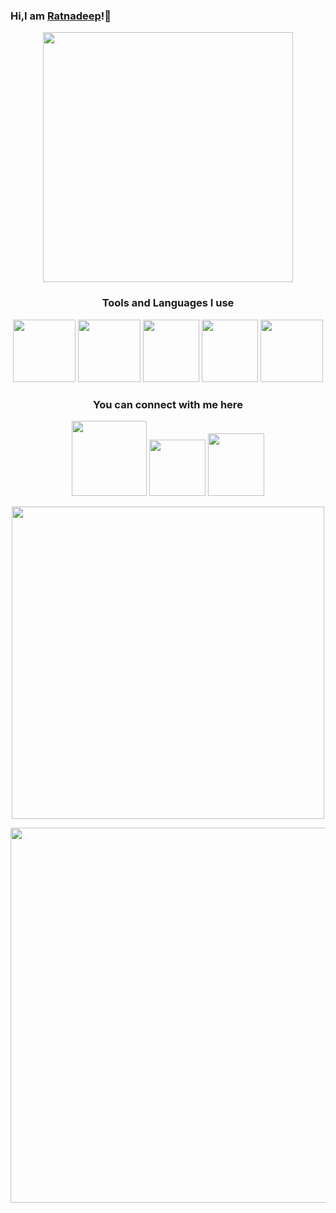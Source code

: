### Hi,I am [Ratnadeep](https://ratnadeepy.vercel.app)!👋                              
<p align="center">
  <img width="400" height="400" src="https://bit.ly/3jvDJuf">
</p>
<h3 align='center'>Tools and Languages I use</h3>
<p align='center'>
      <a href='#'><img src='https://bit.ly/3qFuBVA' width="100" height="100"></a>
      <a href='#'><img src='https://bit.ly/2SJLhie' width="100" height="100"></a>
      <a href='#'><img src='https://bit.ly/3ydMAoB' width="90" height="100"></a>
      <a href='#'><img src='https://bit.ly/3jyFua4' width="90" height="100"></a>
      <a href='#'><img src='https://bit.ly/2TpOGmA' width="100" height="100"></a>
</p>
<h3 align='center'>You can connect with me here</h3>
<p align='center'>
      <a href='https://bit.ly/2SESy2G'><img src='https://bit.ly/3wcUmh7' width="120" height="120"></a>
      <a href='https://bit.ly/2TufNwG'><img src='https://bit.ly/3hueE0p' width="90" height="90"></a>
      <a href='mailto:ratnadeepysvs@protonmail.com'><img src='https://iconape.com/wp-content/png_logo_vector/mail-ios.png' width="90" height="100"></a>
</p>
<p align="center">
  <img width="500"src="https://bit.ly/2UkJoZu">
</p>
<p align="center">
  <img width="600"src="https://bit.ly/3qGNeZq">
</p>
